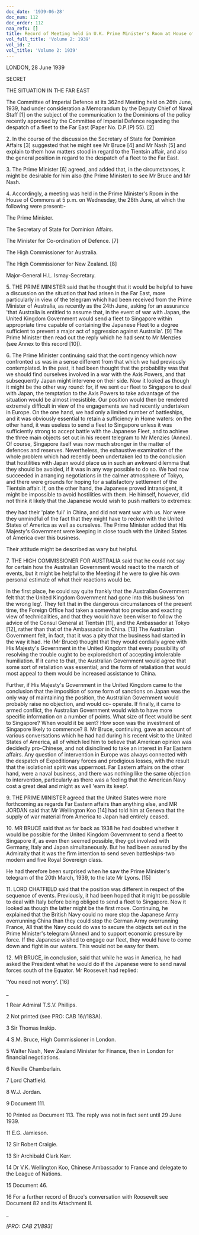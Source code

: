 ```yaml
---
doc_date: '1939-06-28'
doc_num: 112
doc_order: 112
naa_refs: []
title: Record of Meeting held in U.K. Prime Minister's Room at House of Commons
vol_full_title: 'Volume 2: 1939'
vol_id: 2
vol_title: 'Volume 2: 1939'
---
```


LONDON, 28 June 1939

SECRET

THE SITUATION IN THE FAR EAST

The Committee of Imperial Defence at its 362nd Meeting held on 26th June, 1939, had under consideration a Memorandum by the Deputy Chief of Naval Staff [1] on the subject of the communication to the Dominions of the policy recently approved by the Committee of Imperial Defence regarding the despatch of a fleet to the Far East (Paper No. D.P.(P) 55). [2]

2\. In the course of the discussion the Secretary of State for Dominion Affairs [3] suggested that he might see Mr Bruce [4] and Mr Nash [5] and explain to them how matters stood in regard to the Tientsin affair, and also the general position in regard to the despatch of a fleet to the Far East.

3\. The Prime Minister [6] agreed, and added that, in the circumstances, it might be desirable for him also (the Prime Minister) to see Mr Bruce and Mr Nash.

4\. Accordingly, a meeting was held in the Prime Minister's Room in the House of Commons at 5 p.m. on Wednesday, the 28th June, at which the following were present:-

The Prime Minister.

The Secretary of State for Dominion Affairs.

The Minister for Co-ordination of Defence. [7]

The High Commissioner for Australia.

The High Commissioner for New Zealand. [8]

Major-General H.L. Ismay-Secretary.

5\. THE PRIME MINISTER said that he thought that it would be helpful to have a discussion on the situation that had arisen in the Far East, more particularly in view of the telegram which had been received from the Prime Minister of Australia, as recently as the 24th June, asking for an assurance 'that Australia is entitled to assume that, in the event of war with Japan, the United Kingdom Government would send a fleet to Singapore within appropriate time capable of containing the Japanese Fleet to a degree sufficient to prevent a major act of aggression against Australia'. [9] The Prime Minister then read out the reply which he had sent to Mr Menzies (see Annex to this record [10]).

6\. The Prime Minister continuing said that the contingency which now confronted us was in a sense different from that which we had previously contemplated. In the past, it had been thought that the probability was that we should find ourselves involved in a war with the Axis Powers, and that subsequently Japan might intervene on their side. Now it looked as though it might be the other way round: for, if we sent our fleet to Singapore to deal with Japan, the temptation to the Axis Powers to take advantage of the situation would be almost irresistible. Our position would then be rendered extremely difficult in view of the engagements we had recently undertaken in Europe. On the one hand, we had only a limited number of battleships, and it was obviously essential to retain a sufficiency in Home waters: on the other hand, it was useless to send a fleet to Singapore unless it was sufficiently strong to accept battle with the Japanese Fleet, and to achieve the three main objects set out in his recent telegram to Mr Menzies (Annex). Of course, Singapore itself was now much stronger in the matter of defences and reserves. Nevertheless, the exhaustive examination of the whole problem which had recently been undertaken led to the conclusion that hostilities with Japan would place us in such an awkward dilemma that they should be avoided, if it was in any way possible to do so. We had now succeeded in arranging negotiations in the calmer atmosphere of Tokyo, and there were grounds for hoping for a satisfactory settlement of the Tientsin affair. If, on the other hand, the Japanese proved intransigent, it might be impossible to avoid hostilities with them. He himself, however, did not think it likely that the Japanese would wish to push matters to extremes:

they had their 'plate full' in China, and did not want war with us. Nor were they unmindful of the fact that they might have to reckon with the United States of America as well as ourselves. The Prime Minister added that His Majesty's Government were keeping in close touch with the United States of America over this business.

Their attitude might be described as wary but helpful.

7\. THE HIGH COMMISSIONER FOR AUSTRALIA said that he could not say for certain how the Australian Government would react to the march of events, but it might be helpful to the Meeting if he were to give his own personal estimate of what their reactions would be.

In the first place, he could say quite frankly that the Australian Government felt that the United Kingdom Government had gone into this business 'on the wrong leg'. They felt that in the dangerous circumstances of the present time, the Foreign Office had taken a somewhat too precise and exacting view of technicalities, and that they would have been wiser to follow the advice of the Consul General at Tientsin [11], and the Ambassador at Tokyo [12], rather than that of the Ambassador in China. [13] The Australian Government felt, in fact, that it was a pity that the business had started in the way it had. He (Mr Bruce) thought that they would cordially agree with His Majesty's Government in the United Kingdom that every possibility of resolving the trouble ought to be exploredshort of accepting intolerable humiliation. If it came to that, the Australian Government would agree that some sort of retaliation was essential; and the form of retaliation that would most appeal to them would be increased assistance to China.

Further, if His Majesty's Government in the United Kingdom came to the conclusion that the imposition of some form of sanctions on Japan was the only way of maintaining the position, the Australian Government would probably raise no objection, and would co- operate. If finally, it came to armed conflict, the Australian Government would wish to have more specific information on a number of points. What size of fleet would be sent to Singapore? When would it be sent? How soon was the investment of Singapore likely to commence? 8. Mr Bruce, continuing, gave an account of various conversations which he had had during his recent visit to the United States of America, all of which led him to believe that American opinion was decidedly pro-Chinese, and not disinclined to take an interest in Far Eastern affairs. Any question of intervention in Europe was always connected with the despatch of Expeditionary forces and prodigious losses, with the result that the isolationist spirit was uppermost. Far Eastern affairs on the other hand, were a naval business, and there was nothing like the same objection to intervention, particularly as there was a feeling that the American Navy cost a great deal and might as well 'earn its keep'.

9\. THE PRIME MINISTER agreed that the United States were more forthcoming as regards Far Eastern affairs than anything else, and MR JORDAN said that Mr Wellington Koo [14] had told him at Geneva that the supply of war material from America to Japan had entirely ceased.

10\. MR BRUCE said that as far back as 1938 he had doubted whether it would be possible for the United Kingdom Government to send a fleet to Singapore if, as even then seemed possible, they got involved with Germany, Italy and Japan simultaneously. But he had been assured by the Admiralty that it was the firm intention to send seven battleships-two modern and five Royal Sovereign class.

He had therefore been surprised when he saw the Prime Minister's telegram of the 20th March, 1939, to the late Mr Lyons. [15]

11\. LORD CHATFIELD said that the position was different in respect of the sequence of events. Previously, it had been hoped that it might be possible to deal with Italy before being obliged to send a fleet to Singapore. Now it looked as though the latter might be the first move. Continuing, he explained that the British Navy could no more stop the Japanese Army overrunning China than they could stop the German Army overrunning France, All that the Navy could do was to secure the objects set out in the Prime Minister's telegram (Annex) and to support economic pressure by force. If the Japanese wished to engage our fleet, they would have to come down and fight in our waters. This would not be easy for them.

12\. MR BRUCE, in conclusion, said that while he was in America, he had asked the President what he would do if the Japanese were to send naval forces south of the Equator. Mr Roosevelt had replied:

'You need not worry'. [16]

 _

1 Rear Admiral T.S.V. Phillips.

2 Not printed (see PRO: CAB 16//183A).

3 Sir Thomas Inskip.

4 S.M. Bruce, High Commissioner in London.

5 Walter Nash, New Zealand Minister for Finance, then in London for financial negotiations.

6 Neville Chamberlain.

7 Lord Chatfield.

8 W.J. Jordan.

9 Document 111.

10 Printed as Document 113. The reply was not in fact sent until 29 June 1939.

11 E.G. Jamieson.

12 Sir Robert Craigie.

13 Sir Archibald Clark Kerr.

14 Dr V.K. Wellington Koo, Chinese Ambassador to France and delegate to the League of Nations.

15 Document 46.

16 For a further record of Bruce's conversation with Roosevelt see Document 82 and its Attachment II.

_

 _[PRO: CAB 21/893]_